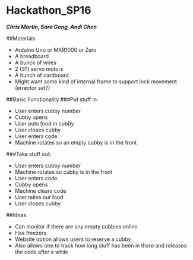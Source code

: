 # Hackathon_SP16
***Chris Martin, Sara Gong, Andi Chen***

##Materials
- Arduino Uno or MKR1000 or Zero
- A breadboard
- A bunck of wires
- 2 (3?) servo motors
- A bunch of cardboard
- Might want some kind of internal frame to support lock movement (errector set?)

##Basic Functionality
###Put stuff in:
- User enters cubby number
- Cubby opens
- User puts food in cubby
- User closes cubby
- User enters code
- Machine rotates so an empty cubby is in the front

###Take stuff out:
- User enters cubby number
- Machine rotates so cubby is in the front
- User enters code
- Cubby opens
- Machine clears code
- User takes out food
- User closes cubby

##Ideas
- Can monitor if there are any empty cubbies online
- Has freezers
- Website option allows users to reserve a cubby
- Also allows one to track how long stuff has been in there and releases the code after a while

